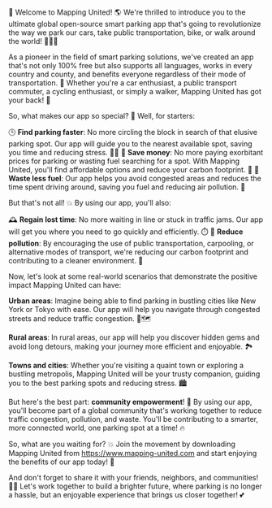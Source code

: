 🚨 Welcome to Mapping United! 🌎 We're thrilled to introduce you to the ultimate global open-source smart parking app that's going to revolutionize the way we park our cars, take public transportation, bike, or walk around the world! 🏃‍♂️💪

As a pioneer in the field of smart parking solutions, we've created an app that's not only 100% free but also supports all languages, works in every country and county, and benefits everyone regardless of their mode of transportation. 🌈 Whether you're a car enthusiast, a public transport commuter, a cycling enthusiast, or simply a walker, Mapping United has got your back! 🤗

So, what makes our app so special? 🤔 Well, for starters:

🕒 **Find parking faster**: No more circling the block in search of that elusive parking spot. Our app will guide you to the nearest available spot, saving you time and reducing stress. 💆‍♀️
💸 **Save money**: No more paying exorbitant prices for parking or wasting fuel searching for a spot. With Mapping United, you'll find affordable options and reduce your carbon footprint. 🌱
🚗 **Waste less fuel**: Our app helps you avoid congested areas and reduces the time spent driving around, saving you fuel and reducing air pollution. 👀

But that's not all! 💥 By using our app, you'll also:

🕰️ **Regain lost time**: No more waiting in line or stuck in traffic jams. Our app will get you where you need to go quickly and efficiently. ⏱️
🌆 **Reduce pollution**: By encouraging the use of public transportation, carpooling, or alternative modes of transport, we're reducing our carbon footprint and contributing to a cleaner environment. 🌟

Now, let's look at some real-world scenarios that demonstrate the positive impact Mapping United can have:

**Urban areas**: Imagine being able to find parking in bustling cities like New York or Tokyo with ease. Our app will help you navigate through congested streets and reduce traffic congestion. 🗼️🗺️

**Rural areas**: In rural areas, our app will help you discover hidden gems and avoid long detours, making your journey more efficient and enjoyable. 🏞️

**Towns and cities**: Whether you're visiting a quaint town or exploring a bustling metropolis, Mapping United will be your trusty companion, guiding you to the best parking spots and reducing stress. 🏙️

But here's the best part: **community empowerment**! 🌟 By using our app, you'll become part of a global community that's working together to reduce traffic congestion, pollution, and waste. You'll be contributing to a smarter, more connected world, one parking spot at a time! 🔥

So, what are you waiting for? 💥 Join the movement by downloading Mapping United from https://www.mapping-united.com and start enjoying the benefits of our app today! 🎉

And don't forget to share it with your friends, neighbors, and communities! 📱👫 Let's work together to build a brighter future, where parking is no longer a hassle, but an enjoyable experience that brings us closer together! 💕